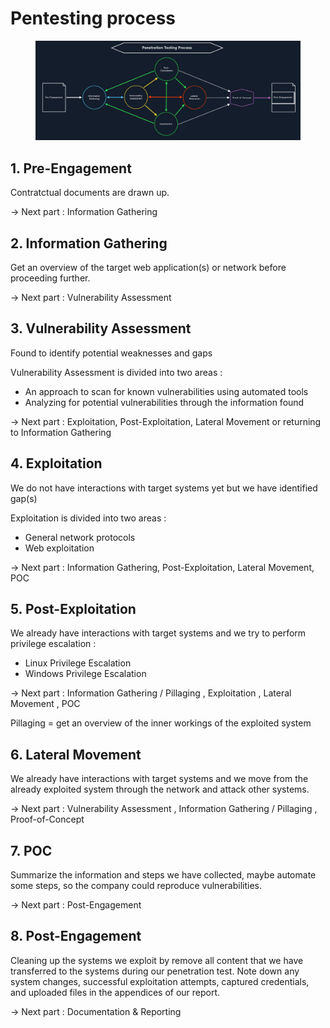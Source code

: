 # Pentesting process

<figure><img src="../.gitbook/assets/0-PT-Process.png" alt=""><figcaption></figcaption></figure>

## 1. Pre-Engagement

Contratctual documents are drawn up.

-> Next part : Information Gathering

## 2. Information Gathering

Get an overview of the target web application(s) or network before proceeding further.

-> Next part : Vulnerability Assessment

## 3. Vulnerability Assessment

Found to identify potential weaknesses and gaps

Vulnerability Assessment is divided into two areas :
- An approach to scan for known vulnerabilities using automated tools
- Analyzing for potential vulnerabilities through the information found

-> Next part : Exploitation, Post-Exploitation, Lateral Movement or returning to Information Gathering

## 4. Exploitation

We do not have interactions with target systems yet but we have identified gap(s)

Exploitation is divided into two areas :
- General network protocols 
- Web exploitation

-> Next part : Information Gathering, Post-Exploitation, Lateral Movement, POC

## 5. Post-Exploitation

We already have interactions with target systems and we try to perform privilege escalation :

- Linux Privilege Escalation
- Windows Privilege Escalation

-> Next part : Information Gathering / Pillaging , Exploitation , Lateral Movement , POC

Pillaging = get an overview of the inner workings of the exploited system

## 6. Lateral Movement

We already have interactions with target systems and we move from the already exploited system through the network and attack other systems.

-> Next part : Vulnerability Assessment	, Information Gathering / Pillaging	, Proof-of-Concept	

## 7. POC

Summarize the information and steps we have collected, maybe automate some steps, so the company could reproduce vulnerabilities.

-> Next part : Post-Engagement

## 8. Post-Engagement

Cleaning up the systems we exploit by remove all content that we have transferred to the systems during our penetration test. Note down any system changes, successful exploitation attempts, captured credentials, and uploaded files in the appendices of our report. 

-> Next part : Documentation & Reporting